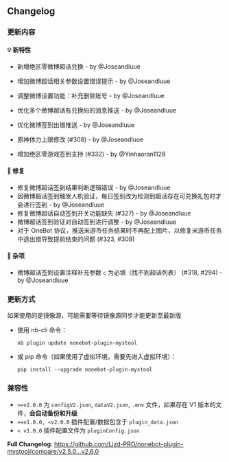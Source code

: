 ## Changelog

### 更新内容

#### 💡 新特性

- 新增绝区零微博超话兑换 - by @Joseandluue
- 增加微博超话相关参数设置错误提示 - by @Joseandluue
- 调整微博设置功能：补充删除账号 - by @Joseandluue
- 优化多个微博超话有兑换码的消息推送 - by @Joseandluue
- 优化微博签到出错推送 - by @Joseandluue

- 原神体力上限修改 (#308) - by @Joseandluue
- 增加绝区零游戏签到支持 (#332) - by @Yinhaoran1128

#### 🐛 修复
- 修复微博超话签到结果判断逻辑错误 - by @Joseandluue
- 因微博超话签到触发人机验证，每日签到改为检测到超话存在可兑换礼包时才会进行签到 - by @Joseandluue
- 修复微博超话自动签到开关功能缺失 (#327) - by @Joseandluue
- 微博超话签到验证对自动签到进行调整 - by @Joseandluue
- 对于 OneBot 协议，推送米游币任务结果时不再配上图片，以修复米游币任务中途出错导致提前结束的问题 (#323, #309)

#### 🔧 杂项
- 微博超话签到设置注释补充参数 `c` 为必填（找不到超话列表） (#318, #294) - by @Joseandluue

### 更新方式

如果使用的是镜像源，可能需要等待镜像源同步才能更新至最新版

- 使用 nb-cli 命令：
  ```
  nb plugin update nonebot-plugin-mystool
  ```

- 或 pip 命令（如果使用了虚拟环境，需要先进入虚拟环境）：
  ```
  pip install --upgrade nonebot-plugin-mystool
  ```

### 兼容性

- `>=v2.0.0` 为 `configV2.json`, `dataV2.json`, `.env` 文件，如果存在 V1 版本的文件，**会自动备份和升级**
- `>=v1.0.0, <v2.0.0` 插件配置/数据包含于 `plugin_data.json`
- `< v1.0.0` 插件配置文件为 `pluginConfig.json`

**Full Changelog**: https://github.com/Ljzd-PRO/nonebot-plugin-mystool/compare/v2.5.0…v2.6.0